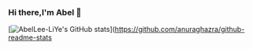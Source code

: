 ### Hi there,I'm Abel 👋
[![AbelLee-LiYe's GitHub stats](https://github-readme-stats.vercel.app/api?username=AbelLee-LiYe&show_icons=true&theme=cobalt)](https://github.com/anuraghazra/github-readme-stats


